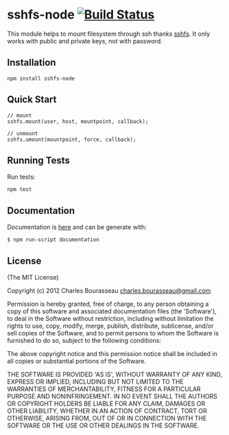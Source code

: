 sshfs-node [![Build Status](https://secure.travis-ci.org/cbou/sshfs-node.png)](http://travis-ci.org/cbou/sshfs-node)
==========

This module helps to mount filesystem through ssh thanks [sshfs]. 
It only works with public and private keys, not with password.


Installation
--------

    npm install sshfs-node

Quick Start
--------

    // mount
    sshfs.mount(user, host, mountpoint, callback);
    
    // unmount
    sshfs.umount(mountpoint, force, callback);

Running Tests
--------

Run tests:

    npm test

Documentation
---

Documentation is [here](https://github.com/cbou/sshfs/blob/master/doc/api.md) and can be generate with:

    $ npm run-script documentation

License
--------

(The MIT License)

Copyright (c) 2012 Charles Bourasseau charles.bourasseau@gmail.com

Permission is hereby granted, free of charge, to any person obtaining a copy of this software and associated documentation files (the 'Software'), to deal in the Software without restriction, including without limitation the rights to use, copy, modify, merge, publish, distribute, sublicense, and/or sell copies of the Software, and to permit persons to whom the Software is furnished to do so, subject to the following conditions:

The above copyright notice and this permission notice shall be included in all copies or substantial portions of the Software.

THE SOFTWARE IS PROVIDED 'AS IS', WITHOUT WARRANTY OF ANY KIND, EXPRESS OR IMPLIED, INCLUDING BUT NOT LIMITED TO THE WARRANTIES OF MERCHANTABILITY, FITNESS FOR A PARTICULAR PURPOSE AND NONINFRINGEMENT. IN NO EVENT SHALL THE AUTHORS OR COPYRIGHT HOLDERS BE LIABLE FOR ANY CLAIM, DAMAGES OR OTHER LIABILITY, WHETHER IN AN ACTION OF CONTRACT, TORT OR OTHERWISE, ARISING FROM, OUT OF OR IN CONNECTION WITH THE SOFTWARE OR THE USE OR OTHER DEALINGS IN THE SOFTWARE.

[sshfs]: http://fuse.sourceforge.net/sshfs.html
